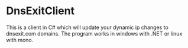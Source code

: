 DnsExitClient
=============

This is a client in C# which will update your dynamic ip changes to dnsexit.com domains. The program works in windows with .NET or linux with mono.